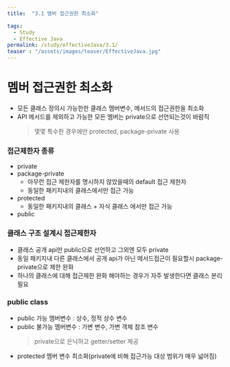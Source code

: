 ```yaml
---
title:  "3.1 멤버 접근권한 최소화"

tags:
  - Study
  - Effective Java
permalink: /study/effectiveJava/3.1/
teaser : "/assets/images/teaser/EffectiveJava.jpg"
---
```

# 멤버 접근권한 최소화
* 모든 클래스 정의시 가능한한 클래스 멤버변수, 메서드의 접근권한을 최소화
* API 메서드를 제외하고 가능한 모든 멤버는 private으로 선언되는것이 바람직
   > 몇몇 특수한 경우에만 protected, package-private 사용
### 접근제한자 종류
* private
* package-private
   * 아무런 접근 제한자를 명시하지 않았을때의 default 접근 제한자
   * 동일한 패키지내의 클래스에서만 접근 가능
* protected
   * 동일한 패키지내의 클래스 + 자식 클래스 에서만 접근 가능
* public

### 클래스 구조 설계시 접근제한자
* 클래스 공개 api만 public으로 선언하고 그외엔 모두 private
* 동일 패키지내 다른 클래스에서 공개 api가 아닌 메서드접근이 필요할시 package-private으로 제한 완화
* 하나의 클래스에 대해 접근제한 완화 해야하는 경우가 자주 발생한다면 클래스 분리 필요

### public class
* public 가능 멤버변수  : 상수, 정적 상수 변수
* public 불가능 멤버변수 : 가변 변수, 가변 객체 참조 변수
   > private으로 은닉하고 getter/setter 제공
* protected 멤버 변수 최소화(private에 비해 접근가능 대상 범위가 매우 넓어짐)